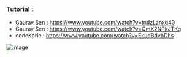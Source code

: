 ### Tutorial :
* Gaurav Sen : https://www.youtube.com/watch?v=tndzLznxq40 
* Gaurav Sen : https://www.youtube.com/watch?v=QmX2NPkJTKg
* codeKarle : https://www.youtube.com/watch?v=EkudBdvbDhs

![image](https://user-images.githubusercontent.com/30351771/135113741-b448c420-a97e-4a30-b4e1-e8b766109c6b.png)
